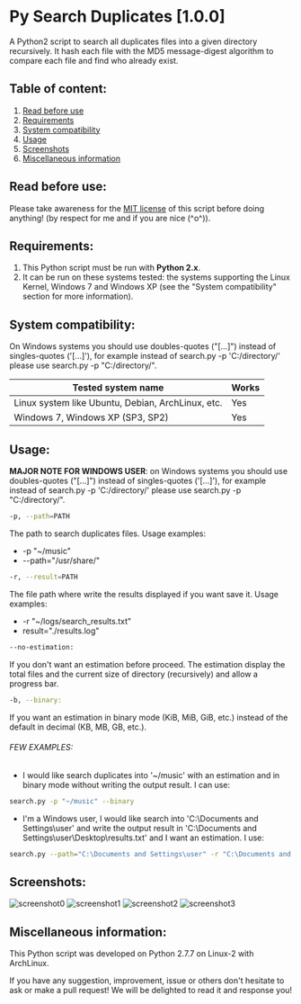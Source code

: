 Py Search Duplicates [1.0.0]
===========================================
A Python2 script to search all duplicates files into a given directory recursively. It hash each file with the MD5 message-digest algorithm to compare each file and find who already exist.

Table of content:
-----------------
1. [Read before use](#read-before-use)
2. [Requirements](#requirements)
3. [System compatibility](#system-compatibility)
4. [Usage](#usage)
5. [Screenshots](#screenshots)
6. [Miscellaneous information](#miscellaneous-information)

Read before use:
----------------
Please take awareness for the [MIT license](https://github.com/NyanKiyoshi/Py-Search-Duplicates/blob/master/LICENSE) of this script before doing anything! (by respect for me and if you are nice (^o^)).

Requirements:
-------------
1. This Python script must be run with __Python 2.x__.
2. It can be run on these systems tested: the systems supporting the Linux Kernel, Windows 7 and Windows XP (see the "System compatibility" section for more information).

System compatibility:
---------------------
On Windows systems you should use doubles-quotes ("[...]") instead of singles-quotes ('[...]'), for example instead of search.py -p 'C:/directory/' please use  search.py -p "C:/directory/".

| Tested system name                                | Works |
| ------------------------------------------------- | ----- |
| Linux system like Ubuntu, Debian, ArchLinux, etc. |  Yes  |
| Windows 7, Windows XP (SP3, SP2)                  |  Yes  |

Usage:
------

__MAJOR NOTE FOR WINDOWS USER__: on Windows systems you should use doubles-quotes ("[...]") instead of singles-quotes ('[...]'), for example instead of search.py -p 'C:/directory/' please use  search.py -p "C:/directory/".

```bash
-p, --path=PATH
```
The path to search duplicates files.
Usage examples:
* -p "~/music"
* --path="/usr/share/"
    

```bash
-r, --result=PATH
```
The file path where write the results displayed if you want save it.
Usage examples:
* -r "~/logs/search_results.txt"
* result="./results.log"

```bash
--no-estimation:
```
If you don't want an estimation before proceed. The estimation display the total files and the current size of directory (recursively) and allow a progress bar.

```bash
-b, --binary:
```
If you want an estimation in binary mode (KiB, MiB, GiB, etc.) instead of the default in decimal (KB, MB, GB, etc.).


###### FEW EXAMPLES:
* I would like search duplicates into '~/music' with an estimation and in binary mode without writing the output result. I can use:
```bash
search.py -p "~/music" --binary
```

* I'm a Windows user, I would like search into 'C:\Documents and Settings\user' and write the output result in 'C:\Documents and Settings\user\Desktop\results.txt' and I want an estimation. I use:
```bash
search.py --path="C:\Documents and Settings\user" -r "C:\Documents and Settings\user\Desktop\results.txt" --no-estimation
```



Screenshots:
------------
![screenshot0](http://i.imgur.com/YeEhgrf.png)
![screenshot1](http://i.imgur.com/TBvrpyB.png)
![screenshot2](http://i.imgur.com/XF0lwJg.png)
![screenshot3](http://i.imgur.com/eX2FS3o.png)

Miscellaneous information:
--------------------------
This Python script was developed on Python 2.7.7 on Linux-2 with ArchLinux.

If you have any suggestion, improvement, issue or others don't hesitate to ask or make a pull request! We will be delighted to read it and response you!
